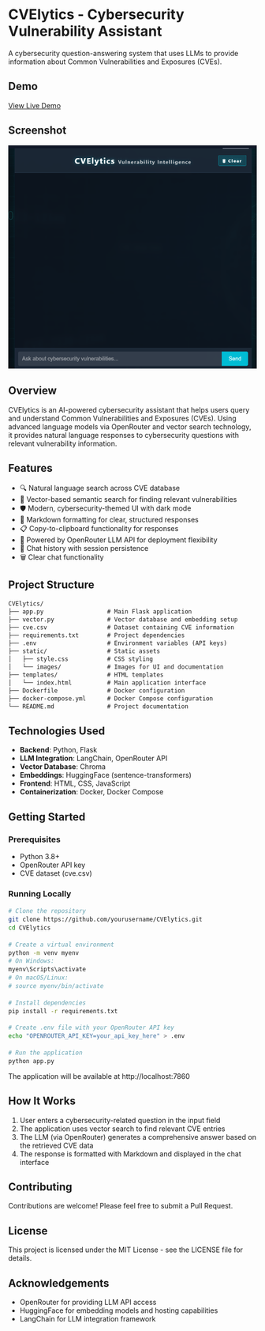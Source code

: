 # CVElytics - Cybersecurity Vulnerability Assistant

A cybersecurity question-answering system that uses LLMs to provide information about Common Vulnerabilities and Exposures (CVEs).

## Demo

[View Live Demo](https://huggingface.co/spaces/Surajkumaar/CVElytics)

## Screenshot

![CVElytics Interface](static/images/image.png)

## Overview

CVElytics is an AI-powered cybersecurity assistant that helps users query and understand Common Vulnerabilities and Exposures (CVEs). Using advanced language models via OpenRouter and vector search technology, it provides natural language responses to cybersecurity questions with relevant vulnerability information.

## Features

- 🔍 Natural language search across CVE database
- 🔢 Vector-based semantic search for finding relevant vulnerabilities
- 🛡️ Modern, cybersecurity-themed UI with dark mode
- 📝 Markdown formatting for clear, structured responses
- 📋 Copy-to-clipboard functionality for responses
- 🧠 Powered by OpenRouter LLM API for deployment flexibility
- 🔄 Chat history with session persistence
- 🗑️ Clear chat functionality

## Project Structure

```
CVElytics/
├── app.py                  # Main Flask application
├── vector.py               # Vector database and embedding setup
├── cve.csv                 # Dataset containing CVE information
├── requirements.txt        # Project dependencies
├── .env                    # Environment variables (API keys)
├── static/                 # Static assets
│   ├── style.css           # CSS styling
│   └── images/             # Images for UI and documentation
├── templates/              # HTML templates
│   └── index.html          # Main application interface
├── Dockerfile              # Docker configuration
├── docker-compose.yml      # Docker Compose configuration
└── README.md               # Project documentation
```

## Technologies Used

- **Backend**: Python, Flask
- **LLM Integration**: LangChain, OpenRouter API
- **Vector Database**: Chroma
- **Embeddings**: HuggingFace (sentence-transformers)
- **Frontend**: HTML, CSS, JavaScript
- **Containerization**: Docker, Docker Compose

## Getting Started

### Prerequisites

- Python 3.8+
- OpenRouter API key
- CVE dataset (cve.csv)

### Running Locally

```bash
# Clone the repository
git clone https://github.com/yourusername/CVElytics.git
cd CVElytics

# Create a virtual environment
python -m venv myenv
# On Windows:
myenv\Scripts\activate
# On macOS/Linux:
# source myenv/bin/activate

# Install dependencies
pip install -r requirements.txt

# Create .env file with your OpenRouter API key
echo "OPENROUTER_API_KEY=your_api_key_here" > .env

# Run the application
python app.py
```

The application will be available at http://localhost:7860

## How It Works

1. User enters a cybersecurity-related question in the input field
2. The application uses vector search to find relevant CVE entries
3. The LLM (via OpenRouter) generates a comprehensive answer based on the retrieved CVE data
4. The response is formatted with Markdown and displayed in the chat interface

## Contributing

Contributions are welcome! Please feel free to submit a Pull Request.

## License

This project is licensed under the MIT License - see the LICENSE file for details.

## Acknowledgements

- OpenRouter for providing LLM API access
- HuggingFace for embedding models and hosting capabilities
- LangChain for LLM integration framework
